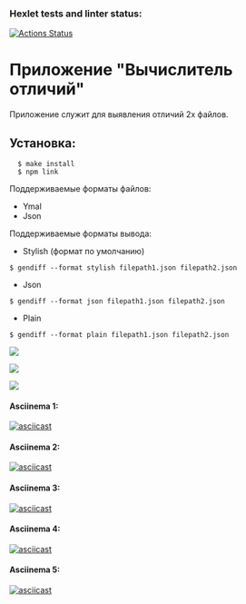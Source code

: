 ### Hexlet tests and linter status:
[![Actions Status](https://github.com/chedosaf/frontend-project-lvl2/workflows/hexlet-check/badge.svg)](https://github.com/chedosaf/frontend-project-lvl2/actions)

# Приложение "Вычислитель отличий"

Приложение служит для выявления отличий 2х файлов.<br>

## Установка:
```
  $ make install
  $ npm link
```

Поддерживаемые форматы файлов:
- Ymal
- Json

Поддерживаемые форматы вывода:
- Stylish (формат по умолчанию)
```
$ gendiff --format stylish filepath1.json filepath2.json
```
- Json
```
$ gendiff --format json filepath1.json filepath2.json
```
- Plain
```
$ gendiff --format plain filepath1.json filepath2.json
```


<a href="https://codeclimate.com/github/chedosaf/frontend-project-lvl2/maintainability"><img src="https://api.codeclimate.com/v1/badges/78878c20dd18706d14f8/maintainability" /></a><br>

<a href="https://codeclimate.com/github/chedosaf/frontend-project-lvl2/test_coverage"><img src="https://api.codeclimate.com/v1/badges/78878c20dd18706d14f8/test_coverage" /></a>

<a href="https://github.com/chedosaf/frontend-project-lvl2/workflows/lint/badge.svg"><img src="https://github.com/chedosaf/frontend-project-lvl2/workflows/lint/badge.svg"/></a><br>

#### Asciinema 1:  
[![asciicast](https://asciinema.org/a/cOY3oeCCzGVtDaagUc97TsUtE.svg)](https://asciinema.org/a/cOY3oeCCzGVtDaagUc97TsUtE)

#### Asciinema 2:  
[![asciicast](https://asciinema.org/a/DQ9SWvO9rjbxdaOOZssHs8dha.svg)](https://asciinema.org/a/DQ9SWvO9rjbxdaOOZssHs8dha)

#### Asciinema 3:  
[![asciicast](https://asciinema.org/a/EBE287YFA2C4mskEiyWezZLrX.svg)](https://asciinema.org/a/EBE287YFA2C4mskEiyWezZLrX)

#### Asciinema 4:  
[![asciicast](https://asciinema.org/a/g2SoWDJvIJPcmq9ZMXbiQos8o.svg)](https://asciinema.org/a/g2SoWDJvIJPcmq9ZMXbiQos8o)

#### Asciinema 5:  
[![asciicast](https://asciinema.org/a/qKvuOtt8SHP9fQKdevYNkptmQ.svg)](https://asciinema.org/a/qKvuOtt8SHP9fQKdevYNkptmQ)

